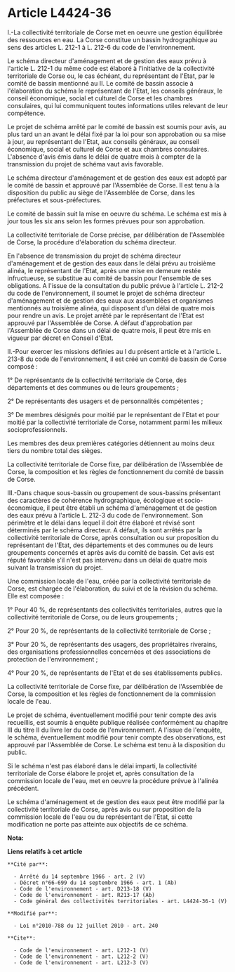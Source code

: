 # Article L4424-36

I.-La collectivité territoriale de Corse met en oeuvre une gestion équilibrée des ressources en eau. La Corse constitue un
bassin hydrographique au sens des articles L. 212-1 à L. 212-6 du code de l'environnement. 

Le schéma directeur d'aménagement et de gestion des eaux prévu à l'article L. 212-1 du même code est élaboré à l'initiative
de la collectivité territoriale de Corse ou, le cas échéant, du représentant de l'Etat, par le comité de bassin mentionné au
II. Le comité de bassin associe à l'élaboration du schéma le représentant de l'Etat, les conseils généraux, le conseil
économique, social et culturel de Corse et les chambres consulaires, qui lui communiquent toutes informations utiles relevant
de leur compétence. 

Le projet de schéma arrêté par le comité de bassin est soumis pour avis, au plus tard un an avant le délai fixé par la loi
pour son approbation ou sa mise à jour, au représentant de l'Etat, aux conseils généraux, au conseil économique, social et
culturel de Corse et aux chambres consulaires. L'absence d'avis émis dans le délai de quatre mois à compter de la
transmission du projet de schéma vaut avis favorable. 

Le schéma directeur d'aménagement et de gestion des eaux est adopté par le comité de bassin et approuvé par l'Assemblée de
Corse. Il est tenu à la disposition du public au siège de l'Assemblée de Corse, dans les préfectures et sous-préfectures. 

Le comité de bassin suit la mise en oeuvre du schéma. Le schéma est mis à jour tous les six ans selon les formes prévues pour
son approbation. 

La collectivité territoriale de Corse précise, par délibération de l'Assemblée de Corse, la procédure d'élaboration du schéma
directeur. 

En l'absence de transmission du projet de schéma directeur d'aménagement et de gestion des eaux dans le délai prévu au
troisième alinéa, le représentant de l'Etat, après une mise en demeure restée infructueuse, se substitue au comité de bassin
pour l'ensemble de ses obligations. A l'issue de la consultation du public prévue à l'article L. 212-2 du code de
l'environnement, il soumet le projet de schéma directeur d'aménagement et de gestion des eaux aux assemblées et organismes
mentionnés au troisième alinéa, qui disposent d'un délai de quatre mois pour rendre un avis. Le projet arrêté par le
représentant de l'Etat est approuvé par l'Assemblée de Corse. A défaut d'approbation par l'Assemblée de Corse dans un délai
de quatre mois, il peut être mis en vigueur par décret en Conseil d'Etat. 

II.-Pour exercer les missions définies au I du présent article et à l'article L. 213-8 du code de l'environnement, il est
créé un comité de bassin de Corse composé : 

1° De représentants de la collectivité territoriale de Corse, des départements et des communes ou de leurs groupements ; 

2° De représentants des usagers et de personnalités compétentes ; 

3° De membres désignés pour moitié par le représentant de l'Etat et pour moitié par la collectivité territoriale de Corse,
notamment parmi les milieux socioprofessionnels. 

Les membres des deux premières catégories détiennent au moins deux tiers du nombre total des sièges. 

La collectivité territoriale de Corse fixe, par délibération de l'Assemblée de Corse, la composition et les règles de
fonctionnement du comité de bassin de Corse. 

III.-Dans chaque sous-bassin ou groupement de sous-bassins présentant des caractères de cohérence hydrographique, écologique
et socio-économique, il peut être établi un schéma d'aménagement et de gestion des eaux prévu à l'article L. 212-3 du code de
l'environnement. Son périmètre et le délai dans lequel il doit être élaboré et révisé sont déterminés par le schéma
directeur. A défaut, ils sont arrêtés par la collectivité territoriale de Corse, après consultation ou sur proposition du
représentant de l'Etat, des départements et des communes ou de leurs groupements concernés et après avis du comité de bassin.
Cet avis est réputé favorable s'il n'est pas intervenu dans un délai de quatre mois suivant la transmission du projet. 

Une commission locale de l'eau, créée par la collectivité territoriale de Corse, est chargée de l'élaboration, du suivi et de
la révision du schéma. Elle est composée : 

1° Pour 40 %, de représentants des collectivités territoriales, autres que la collectivité territoriale de Corse, ou de leurs
groupements ; 

2° Pour 20 %, de représentants de la collectivité territoriale de Corse ; 

3° Pour 20 %, de représentants des usagers, des propriétaires riverains, des organisations professionnelles concernées et des
associations de protection de l'environnement ; 

4° Pour 20 %, de représentants de l'Etat et de ses établissements publics. 

La collectivité territoriale de Corse fixe, par délibération de l'Assemblée de Corse, la composition et les règles de
fonctionnement de la commission locale de l'eau. 

Le projet de schéma, éventuellement modifié pour tenir compte des avis recueillis, est soumis à enquête publique réalisée
conformément au chapitre III du titre II du livre Ier du code de l'environnement. A l'issue de l'enquête, le schéma,
éventuellement modifié pour tenir compte des observations, est approuvé par l'Assemblée de Corse. Le schéma est tenu à la
disposition du public. 

Si le schéma n'est pas élaboré dans le délai imparti, la collectivité territoriale de Corse élabore le projet et, après
consultation de la commission locale de l'eau, met en oeuvre la procédure prévue à l'alinéa précédent. 

Le schéma d'aménagement et de gestion des eaux peut être modifié par la collectivité territoriale de Corse, après avis ou sur
proposition de la commission locale de l'eau ou du représentant de l'Etat, si cette modification ne porte pas atteinte aux
objectifs de ce schéma.

**Nota:**



**Liens relatifs à cet article**

	**Cité par**:

	  - Arrêté du 14 septembre 1966 - art. 2 (V)
	  - Décret n°66-699 du 14 septembre 1966 - art. 1 (Ab)
	  - Code de l'environnement - art. D213-18 (V)
	  - Code de l'environnement - art. R213-17 (Ab)
	  - Code général des collectivités territoriales - art. L4424-36-1 (V)

	**Modifié par**:

	  - Loi n°2010-788 du 12 juillet 2010 - art. 240

	**Cite**:

	  - Code de l'environnement - art. L212-1 (V)
	  - Code de l'environnement - art. L212-2 (V)
	  - Code de l'environnement - art. L212-3 (V)
